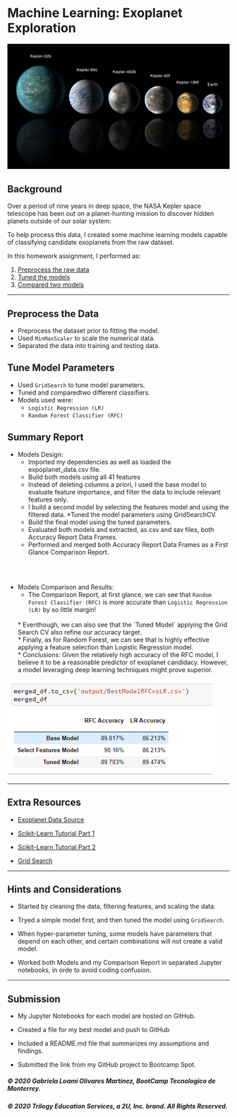# Machine Learning: Exoplanet Exploration

![exoplanet.jpg](Images/exoplanets.jpg)


## Background

Over a period of nine years in deep space, the NASA Kepler space telescope has been out on a planet-hunting mission to discover hidden planets outside of our solar system.

To help process this data, I created some machine learning models capable of classifying candidate exoplanets from the raw dataset.

In this homework assignment, I performed as:

1. [Preprocess the raw data](#Preprocessing)
2. [Tuned the models](#Tune-Model-Parameters)
3. [Compared two models](#Evaluate-Model-Performance)

- - -

## Preprocess the Data

* Preprocess the dataset prior to fitting the model.
* Used `MinMaxScaler` to scale the numerical data.
* Separated the data into training and testing data.

## Tune Model Parameters

* Used `GridSearch` to tune model parameters.
* Tuned and comparedtwo different classifiers.
* Models used were: 
    * `Logistic Regression (LR)` 
    * `Random Forest Classifier (RFC)` 

## Summary Report

* Models Design:
    * Imported my dependencies as well as loaded the expoplanet_data.csv file.
    * Build both models using all 41 features 
    * Instead of deleting columns a priori, I used the base model to evaluate feature importance, and filter the data to include relevant features only.
    * I build a second model by selecting the features model and using the filtered data.
    *Tuned the model parameters using GridSearchCV.
    * Build the final model using the tuned parameters.
    * Evaluated both models and extracted, as csv  and sav files, both Accuracy Report Data Frames.
    * Performed and merged both Accuracy Report Data Frames as a First Glance Comparison Report.

<br/>
<br/>

* Models Comparison and Results:
    * The Comparison Report, at first glance, we can see that `Random Forest Classifier (RFC)` is more accurate than `Logistic Regression (LR)` by so little margin!
    <br>
    * Eventhough, we can also see that the `Tuned Model` applying the Grid Search CV also refine our accuracy target.
    <br>
    * Finally, as for Random Forest, we can see that is highly effective applying a feature selection than Logistic Regression model.
    <br>
    * Conclusions: Given the relatively high accuracy of the RFC model, I believe it to be a reasonable predictor of exoplanet candidacy. However, a model leveraging deep learning techniques might prove superior.


![First Glance Comparison Report.jpg](Images/BestModel_RFCvsLR.png)

- - -

## Extra Resources

* [Exoplanet Data Source](https://www.kaggle.com/nasa/kepler-exoplanet-search-results)

* [Scikit-Learn Tutorial Part 1](https://www.youtube.com/watch?v=4PXAztQtoTg)

* [Scikit-Learn Tutorial Part 2](https://www.youtube.com/watch?v=gK43gtGh49o&t=5858s)

* [Grid Search](https://scikit-learn.org/stable/modules/grid_search.html)

- - -

## Hints and Considerations

* Started by cleaning the data, filtering features, and scaling the data.

* Tryed a simple model first, and then tuned the model using `GridSearch`.

* When hyper-parameter tuning, some models have parameters that depend on each other, and certain combinations will not create a valid model. 

* Worked both Models and my Comparison Report in separated Jupyter notebooks, in orde to avoid coding confusion.

- - -

## Submission

* My Jupyter Notebooks for each model are hosted  on GitHub.

* Created a file for my best model and push to GitHub

* Included a README.md file that summarizes my assumptions and findings.

* Submitted the link from my GitHub project to Bootcamp Spot.

##### © 2020 Gabriela Loami Olivares Martinez, BootCamp Tecnologico de Monterrey.
##### © 2020 Trilogy Education Services, a 2U, Inc. brand. All Rights Reserved. 
